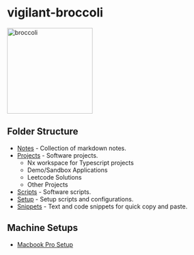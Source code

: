 # vigilant-broccoli

<div>
<img src="https://i.pinimg.com/564x/b7/62/38/b762386c0bbb20dec77c2632f73d28a8.jpg" alt="broccoli" width="200"/>
</div>

## Folder Structure

- [Notes](./notes/) - Collection of markdown notes.
- [Projects](./projects/) - Software projects.
  - Nx workspace for Typescript projects
  - Demo/Sandbox Applications
  - Leetcode Solutions
  - Other Projects
- [Scripts](./scripts/) - Software scripts.
- [Setup](./setup/) - Setup scripts and configurations.
- [Snippets](./snippets/) - Text and code snippets for quick copy and paste.

## Machine Setups

- [Macbook Pro Setup](./docs/machine-setups/mbp-setup.md)
